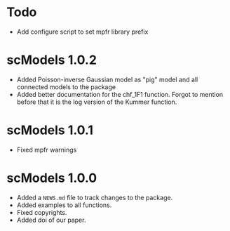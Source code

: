 # Todo

* Add configure script to set mpfr library prefix

# scModels 1.0.2
* Added Poisson-inverse Gaussian model as "pig" model and all connected models to the package
* Added better documentation for the chf_1F1 function. Forgot to mention before that it is the log version of the Kummer function.

# scModels 1.0.1

* Fixed mpfr warnings


# scModels 1.0.0

* Added a `NEWS.md` file to track changes to the package.
* Added examples to all functions.
* Fixed copyrights.
* Added doi of our paper.

